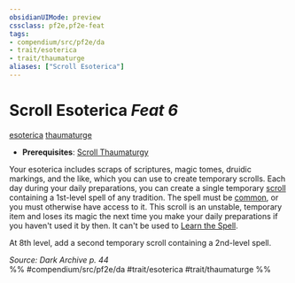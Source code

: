 ```yaml
---
obsidianUIMode: preview
cssclass: pf2e,pf2e-feat
tags:
- compendium/src/pf2e/da
- trait/esoterica
- trait/thaumaturge
aliases: ["Scroll Esoterica"]
---
```

# Scroll Esoterica  *Feat 6*  
[esoterica](/rules/traits/esoterica-da.md)  [thaumaturge](/rules/traits/thaumaturge-da.md)  

- **Prerequisites**: [Scroll Thaumaturgy](/compendium/feats/scroll-thaumaturgy-da.md)

Your esoterica includes scraps of scriptures, magic tomes, druidic markings, and the like, which you can use to create temporary scrolls. Each day during your daily preparations, you can create a single temporary [scroll](/compendium/equipment/items/scroll.md) containing a 1st-level spell of any tradition. The spell must be [common](/rules/traits/common.md), or you must otherwise have access to it. This scroll is an unstable, temporary item and loses its magic the next time you make your daily preparations if you haven't used it by then. It can't be used to [Learn the Spell](/rules/actions/learn-a-spell.md).

At 8th level, add a second temporary scroll containing a 2nd-level spell.

*Source: Dark Archive p. 44*  
%% #compendium/src/pf2e/da #trait/esoterica #trait/thaumaturge %%
